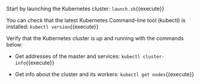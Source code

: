 
Start by launching the Kubernetes cluster:
 `launch.sh`{{execute}}

You can check that the latest Kubernetes Command-line tool (kubectl) is installed: `kubectl version`{{execute}}

Verify that the Kubernetes cluster is up and running with the commands below:

- Get addresses of the master and services: `kubectl cluster-info`{{execute}}

- Get info about the cluster and its workers: `kubectl get nodes`{{execute}}


